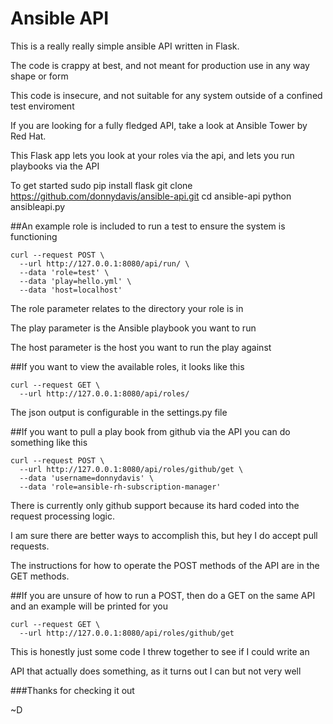 # Ansible API
This is a really really simple ansible API written in Flask.

The code is crappy at best, and not meant for production use in any way shape or form

This code is insecure, and not suitable for any system outside of a confined test enviroment

If you are looking for a fully fledged API, take a look at Ansible Tower by Red Hat.

This Flask app lets you look at your roles via the api, and lets you run playbooks via the API

To get started
      sudo pip install flask
      git clone https://github.com/donnydavis/ansible-api.git
      cd ansible-api
      python ansibleapi.py

##An example role is included to run a test to ensure the system is functioning

    curl --request POST \
      --url http://127.0.0.1:8080/api/run/ \
      --data 'role=test' \
      --data 'play=hello.yml' \
      --data 'host=localhost'


The role parameter relates to the directory your role is in

The play parameter is the Ansible playbook you want to run

The host parameter is the host you want to run the play against

##If you want to view the available roles, it looks like this

    curl --request GET \
      --url http://127.0.0.1:8080/api/roles/

The json output is configurable in the settings.py file

##If you want to pull a play book from github via the API you can do something like this

    curl --request POST \
      --url http://127.0.0.1:8080/api/roles/github/get \
      --data 'username=donnydavis' \
      --data 'role=ansible-rh-subscription-manager'

There is currently only github support because its hard coded into the request processing logic.

I am sure there are better ways to accomplish this, but hey I do accept pull requests.


The instructions for how to operate the POST methods of the API are in the GET methods.

##If you are unsure of how to run a POST, then do a GET on the same API and an example will be printed for you

    curl --request GET \
      --url http://127.0.0.1:8080/api/roles/github/get


This is honestly just some code I threw together to see if I could write an

API that actually does something, as it turns out I can but not very well

###Thanks for checking it out

~D
